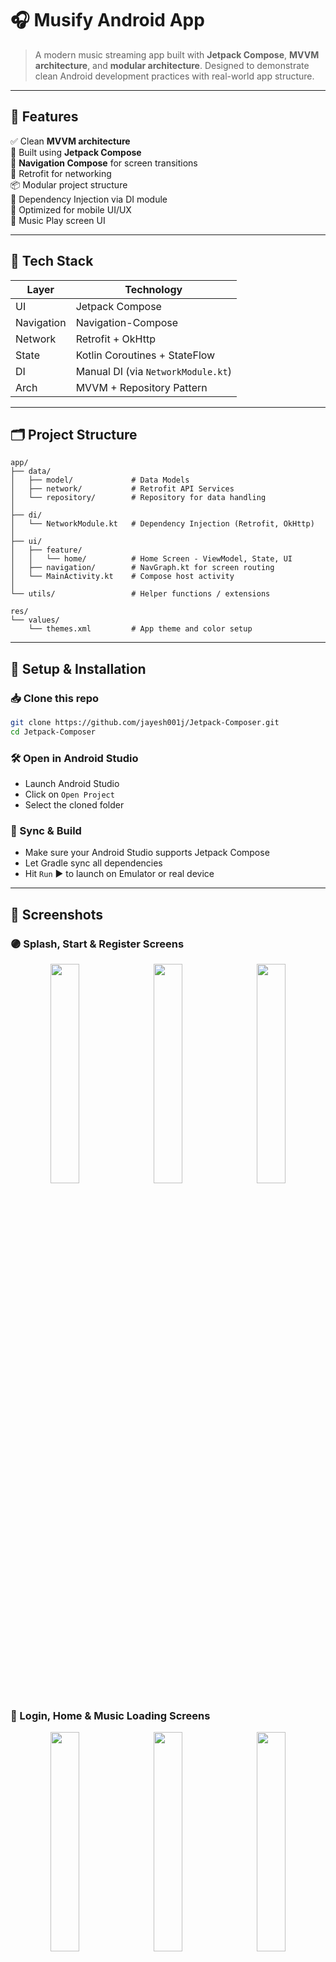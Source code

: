 # 🎧 Musify Android App

> A modern music streaming app built with **Jetpack Compose**, **MVVM architecture**, and **modular architecture**. Designed to demonstrate clean Android development practices with real-world app structure.

---

## 🚀 Features

✅ Clean **MVVM architecture**  
🎨 Built using **Jetpack Compose**  
🧭 **Navigation Compose** for screen transitions  
🔌 Retrofit for networking  
📦 Modular project structure  
💉 Dependency Injection via DI module  
📱 Optimized for mobile UI/UX  
🎵 Music Play screen UI  

---

## 🧠 Tech Stack

| Layer       | Technology                            |
|------------|----------------------------------------|
| UI         | Jetpack Compose                        |
| Navigation | Navigation-Compose                     |
| Network    | Retrofit + OkHttp                      |
| State      | Kotlin Coroutines + StateFlow          |
| DI         | Manual DI (via `NetworkModule.kt`)     |
| Arch       | MVVM + Repository Pattern              |

---

## 🗂️ Project Structure

```
app/
├── data/
│   ├── model/             # Data Models
│   ├── network/           # Retrofit API Services
│   └── repository/        # Repository for data handling
│
├── di/
│   └── NetworkModule.kt   # Dependency Injection (Retrofit, OkHttp)
│
├── ui/
│   ├── feature/
│   │   └── home/          # Home Screen - ViewModel, State, UI
│   ├── navigation/        # NavGraph.kt for screen routing
│   └── MainActivity.kt    # Compose host activity
│
└── utils/                 # Helper functions / extensions

res/
└── values/
    └── themes.xml         # App theme and color setup
```

---

## 🔧 Setup & Installation

### 📥 Clone this repo
```bash
git clone https://github.com/jayesh001j/Jetpack-Composer.git
cd Jetpack-Composer
```

### 🛠️ Open in Android Studio
- Launch Android Studio
- Click on `Open Project`
- Select the cloned folder

### 🧱 Sync & Build
- Make sure your Android Studio supports Jetpack Compose
- Let Gradle sync all dependencies
- Hit `Run` ▶️ to launch on Emulator or real device

---

## 📸 Screenshots

### 🟣 Splash, Start & Register Screens
<p align="center">
  <img src="https://github.com/user-attachments/assets/31d0dcbd-003c-4742-ad75-53fc4a9314c5" width="30%" style="margin-right: 10px;" />
  <img src="https://github.com/user-attachments/assets/d13e76e0-2948-46bc-89ef-b8bc79b2b881" width="30%" style="margin-right: 10px;" />
  <img src="https://github.com/user-attachments/assets/0723c522-73d8-427b-b5a0-97ee848ab8cf" width="30%" />
</p>

### 🔵 Login, Home & Music Loading Screens
<p align="center">
  <img src="https://github.com/user-attachments/assets/31d0dcbd-003c-4742-ad75-53fc4a9314c5" width="30%" style="margin-right: 10px;" />
  <img src="https://github.com/user-attachments/assets/d13e76e0-2948-46bc-89ef-b8bc79b2b881" width="30%" style="margin-right: 10px;" />
  <img src="https://github.com/user-attachments/assets/0723c522-73d8-427b-b5a0-97ee848ab8cf" width="30%" />
</p>

### 🟢 Play Song Screen
<p align="center">
  <img src="https://github.com/user-attachments/assets/d13e76e0-2948-46bc-89ef-b8bc79b2b881" width="30%" style="margin-right: 10px;" />
</p>


## ✍️ Usage Guide

- Start at `MainActivity.kt`
- `NavGraph.kt` controls all screen routes
- Add new screens via sealed classes and composable functions
- Handle UI state in ViewModel with `StateFlow`
- Trigger navigation and events via `UI Events`

---

## 🛠️ How to Add a New Feature (e.g., "Search")?

1. Create folder: `ui/feature/search/`
2. Add:
   - `SearchScreen.kt`
   - `SearchViewModel.kt`
   - `SearchState.kt` / `SearchEvent.kt`
3. Add new route in `NavGraph.kt`

---

## 📡 API Integration

- Defined in: `data/network/ApiService.kt`
- Call via: `Repository.kt`
- Injected through: `NetworkModule.kt`

---

## 🤝 Contribution

Pull Requests are welcome!  
Please follow clean architecture and use Jetpack Compose for UI.

---



## 📬 Connect with Me

- GitHub: [jayesh001j](https://github.com/jayesh001j)
- LinkedIn: [Jayesh Parmar](https://linkedin.com/in/your-link](https://www.linkedin.com/in/jayesh-parmar-1751b72a4/)) *(add yours)*

---

**Made with ❤️ by Jayesh using Jetpack Compose**
